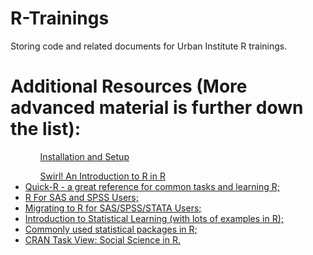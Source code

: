# R-Trainings
Storing code and related documents for Urban Institute R trainings.

# Additional Resources (More advanced material is further down the list):
<ul>
<ul><a href="https://cran.r-project.org/doc/contrib/Torfs+Brauer-Short-R-Intro.pdf">Installation and Setup</a></ul>
<ul><a href="http://swirlstats.com/students.html">Swirl! An Introduction to R in R</a></ul>
<li><a href="http://www.statmethods.net/">Quick-R - a great reference for common tasks and learning R;</a></li>
<li><a href="https://science.nature.nps.gov/im/datamgmt/statistics/r/documents/r_for_sas_spss_users.pdf">R For SAS and SPSS Users;</a></li>
<li><a href="http://scc.stat.ucla.edu/page_attachments/0000/0073/migrate_09S_1.pdf">Migrating to R for SAS/SPSS/STATA Users;</a></li>
<li><a href="http://www-bcf.usc.edu/~gareth/ISL/">Introduction to Statistical Learning (with lots of examples in R);</a></li>
<li><a href="http://web.stanford.edu/group/ssds/cgi-bin/drupal/files/Guides/Guide%20to%20R%20Packages_2.pdf">Commonly used statistical packages in R;</a></li>
<li><a href="https://cran.r-project.org/web/views/SocialSciences.html">CRAN Task View: Social Science in R.</a></li>
</ul>

